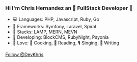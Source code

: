 ### Hi I'm Chris Hernandez an :tada: FullStack Developer :tada:

* 💻 Languages: PHP, Javascript, Ruby, Go
* 📐 Frameworks: Symfony, Laravel, Spiral
* 🧰  Stacks: LAMP, MERN, MEVN
* 💎 Developing: BlockCMS, RubyNight, Psyonia
* 💙 Love: 🍘 Cooking, 📘 Reading, 🎙️ Singing, 📝 Writing


<a class="twitter-follow-button"
  href="https://twitter.com/DevKhris"
  data-show-count="true">
  Follow @DevKhris
</a>


